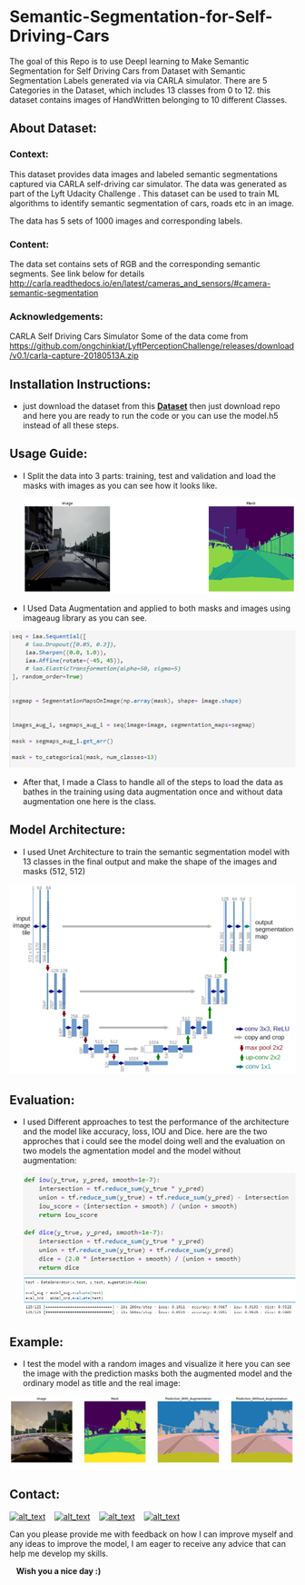 # Semantic-Segmentation-for-Self-Driving-Cars

The goal of this Repo is to use Deepl learning to Make Semantic Segmentation for Self Driving Cars from Dataset with Semantic Segmentation Labels generated via via CARLA simulator. There are 5 Categories in the Dataset, which includes 13 classes from 0 to 12.
this dataset contains images of HandWritten belonging to 10 different Classes.

## About Dataset:

### Context:
This dataset provides data images and labeled semantic segmentations captured via CARLA self-driving car simulator. The data was generated as part of the Lyft Udacity Challenge . This dataset can be used to train ML algorithms to identify semantic segmentation of cars, roads etc in an image.

The data has 5 sets of 1000 images and corresponding labels.

### Content:
The data set contains sets of RGB and the corresponding semantic segments.
See link below for details
http://carla.readthedocs.io/en/latest/cameras_and_sensors/#camera-semantic-segmentation

### Acknowledgements:
CARLA Self Driving Cars Simulator
Some of the data come from
https://github.com/ongchinkiat/LyftPerceptionChallenge/releases/download/v0.1/carla-capture-20180513A.zip


## Installation Instructions:
- just download the dataset from this **[Dataset](https://www.kaggle.com/datasets/kumaresanmanickavelu/lyft-udacity-challenge)** then just download repo and here you are ready to run the code or you can use the model.h5 instead of all these steps.

## Usage Guide:
- I Split the data into 3 parts: training, test and validation and load the masks with images as you can see how it looks like.
  <div align="center">
    <img src="https://github.com/Bassem-2000/Semantic-Segmentation-for-Self-Driving-Cars/blob/main/Images/img-mask.png?raw=true" alt="img-mask">
  </div>


- I Used Data Augmentation and applied to both masks and images using imageaug library as you can see.

<div align="center">
    <img src="https://github.com/Bassem-2000/Semantic-Segmentation-for-Self-Driving-Cars/blob/main/Images/aug.png?raw=true" alt="augment">
</div>

 
- After that, I made a Class to handle all of the steps to load the data as bathes in the training using data augmentation once and without data augmentation one here is the class. 
  
 <!--![Class](https://github.com/Bassem-2000/Semantic-Segmentation-for-Self-Driving-Cars/blob/main/Images/calass.png?raw=true)-->

## Model Architecture:
- I used Unet Architecture to train the semantic segmentation model with 13 classes in the final output and make the shape of the images and masks (512, 512) 
  
 <div align="center">
  <img src="https://github.com/Bassem-2000/Semantic-Segmentation-for-Self-Driving-Cars/blob/main/Images/u-net-architecture.png?raw=true" alt="Architecture">
 </div>


## Evaluation:
- I used Different approaches to test the performance of the architecture and the model like accuracy, loss, IOU and Dice. here are the two approches that i could see the model doing well and the evaluation on two models the agmentation model and the model without augmentation:
  <div align="center">
    <img src="https://github.com/Bassem-2000/Semantic-Segmentation-for-Self-Driving-Cars/blob/main/Images/eval.png?raw=true" alt="eval1">
  </div>
  
  <div align="center">
    <img src="https://github.com/Bassem-2000/Semantic-Segmentation-for-Self-Driving-Cars/blob/main/Images/eval2.png?raw=true" alt="eval2">
  </div>



## Example:
- I test the model with a random images and visualize it here you can see the image with the prediction masks both the augmented model and the ordinary model as title and the real image:

 ![Example](https://github.com/Bassem-2000/Semantic-Segmentation-for-Self-Driving-Cars/blob/main/Images/example.png?raw=true)


## Contact:

[<img alt="alt_text" width="30px" src="https://cdn2.iconfinder.com/data/icons/social-media-2285/512/1_Whatsapp2_colored_svg-512.png" />](https://wa.me/+201006491306)
&nbsp;&nbsp;
[<img alt="alt_text" width="30px" src="https://cdn2.iconfinder.com/data/icons/social-media-2285/512/1_Linkedin_unofficial_colored_svg-512.png" />](https://www.linkedin.com/in/bassem-ahmed-ahmed/)
&nbsp;&nbsp;
[<img alt="alt_text" width="30px" src="https://cdn4.iconfinder.com/data/icons/social-media-logos-6/512/112-gmail_email_mail-256.png" />](mailto:bassemahmed.am@gmail.com)
&nbsp;&nbsp;
[<img alt="alt_text" width="30px" src="https://cdn2.iconfinder.com/data/icons/social-media-2285/512/1_Facebook2_colored_svg-512.png" />](https://www.facebook.com/bassem.ahmed.7712/)

Can you please provide me with feedback on how I can improve myself and any ideas to improve the model, I am eager to receive any advice that can help me develop my skills.

&nbsp;&nbsp;
**Wish you a nice day :)**
